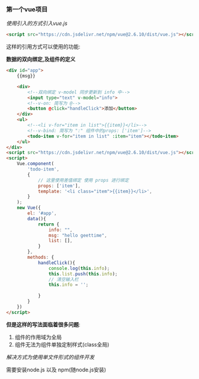 ### 第一个vue项目



*使用引入的方式引入vue.js*​

```html
<script src="https://cdn.jsdelivr.net/npm/vue@2.6.10/dist/vue.js"></script>
```



这样的引用方式可以使用的功能:

**数据的双向绑定,及组件的定义**

```html
<div id="app">
    {{msg}}

    <div>
        <!--双向绑定 v-model 同步更新到 info 中-->
        <input type="text" v-model="info">
        <!--v-on: 简写为 @-->
        <button @click="handleClick">添加</button>
    </div>
    <ul>
        <!--<li v-for="item in list">{{item}}</li>-->
        <!--v-bind: 简写为 ":" 组件中的props: ['item']-->
        <todo-item v-for="item in list" :item="item"></todo-item>
    </ul>
</div>
<script src="https://cdn.jsdelivr.net/npm/vue@2.6.10/dist/vue.js"></script>
<script>
    Vue.component(
        'todo-item',
        {
            // 这里使用差值绑定 使用 props 进行绑定
            props: ['item'],
            template: '<li class="item">{{item}}</li>',
        }
    );
    new Vue({
        el: '#app',
        data(){
            return {
                info: "",
                msg: "hello geettime",
                list: [],
            }
        },
        methods: {
            handleClick(){
                console.log(this.info);
                this.list.push(this.info);
                // 清空输入栏
                this.info = '';
 
            }
        }
    })
</script>
```

**但是这样的写法面临着很多问题**:

1. 组件的作用域为全局
2. 组件无法为组件单独定制样式(class全局)



*解决方式为使用单文件形式的组件开发*

需要安装node.js 以及 npm(随node.js安装)